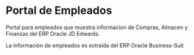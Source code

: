 # Portal de Empleados

Portal para empleados que muestra informacion de Compras, Almacen y Finanzas del ERP Oracle JD Edwards.

La información de empleados es extraida del ERP Oracle Business-Suit
